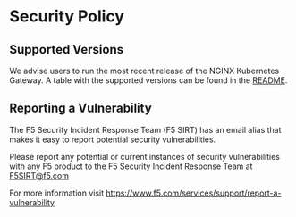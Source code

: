 # Security Policy

## Supported Versions

We advise users to run the most recent release of the NGINX Kubernetes Gateway. A table with the supported versions can
be found in the [README](README.md#technical-specifications).

## Reporting a Vulnerability

The F5 Security Incident Response Team (F5 SIRT) has an email alias that makes it easy to report potential security
vulnerabilities.

Please report any potential or current instances of security vulnerabilities with any F5 product to the F5 Security
Incident Response Team at F5SIRT@f5.com

For more information visit https://www.f5.com/services/support/report-a-vulnerability

